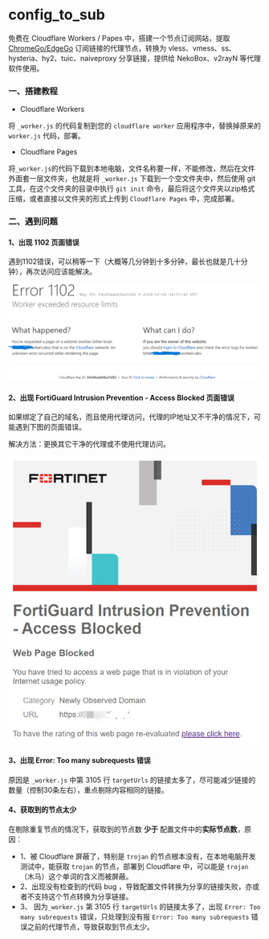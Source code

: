 # config_to_sub

免费在 Cloudflare Workers / Papes 中，搭建一个节点订阅网站，提取 [ChromeGo/EdgeGo](ChromeGo/EdgeGo) 订阅链接的代理节点，转换为 vless、vmess、ss、hysteria、hy2、tuic、naiveproxy 分享链接，提供给 NekoBox、v2rayN 等代理软件使用。

### 一、搭建教程

- Cloudflare Workers

将 `_worker.js` 的代码复制到您的 `cloudflare worker` 应用程序中，替换掉原来的 `worker.js` 代码，部署。

- Cloudflare Pages

将`_worker.js`的代码下载到本地电脑，文件名称要一样，不能修改，然后在文件外面套一层文件夹，也就是将 `_worker.js` 下载到一个空文件夹中，然后使用 git 工具，在这个文件夹的目录中执行 `git init` 命令，最后将这个文件夹以zip格式压缩，或者直接以文件夹的形式上传到 `Cloudflare Pages` 中，完成部署。

### 二、遇到问题

#### 1、出现 1102 页面错误

遇到1102错误，可以稍等一下（大概等几分钟到十多分钟，最长也就是几十分钟），再次访问应该能解决。

<img src="images\错误1102.png" />

#### 2、出现 FortiGuard Intrusion Prevention - Access Blocked 页面错误

如果绑定了自己的域名，而且使用代理访问，代理的IP地址又不干净的情况下，可能遇到下图的页面错误。

解决方法：更换其它干净的代理或不使用代理访问。

<img src="images\FortiGuard Intrusion Prevention - Access Blocked.png" />

#### 3、出现 Error: Too many subrequests 错误

原因是 `_worker.js` 中第 3105 行 `targetUrls` 的链接太多了，尽可能减少链接的数量（控制30条左右），重点剔除内容相同的链接。

#### 4、获取到的节点太少

在剔除重复节点的情况下，获取到的节点数 **少于** 配置文件中的**实际节点数**，原因：
- 1、被 Cloudflare 屏蔽了，特别是 `trojan` 的节点根本没有，在本地电脑开发测试中，能获取 `trojan` 的节点，部署到 Cloudflare 中，可以能是 `trojan` （木马）这个单词的含义而被屏蔽。
- 2、出现没有检查到的代码 bug ，导致配置文件转换为分享的链接失败，亦或者不支持这个节点转换为分享链接。
- 3、 因为`_worker.js` 第 3105 行 `targetUrls` 的链接太多了，出现 `Error: Too many subrequests` 错误，只处理到没有报 `Error: Too many subrequests` 错误之前的代理节点，导致获取到节点太少。